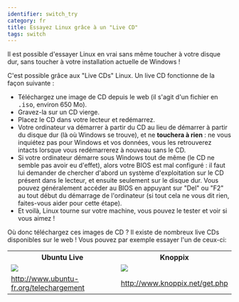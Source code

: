 ```yaml
---
identifier: switch_try
category: fr
title: Essayez Linux grâce à un "Live CD"
tags: switch
---
```


Il est possible d'essayer Linux en vrai sans même toucher à votre 
disque dur, sans toucher à votre installation actuelle de Windows ! 

C'est possible grâce aux "Live CDs" Linux. Un live CD fonctionne 
de la façon suivante :

<ul>

<li>Téléchargez une image de CD depuis le web (il s'agit d'un 
fichier en <tt>.iso</tt>, environ 650 Mo).</li>

<li>Gravez-la sur un CD vierge.</li>

<li>Placez le CD dans votre lecteur et redémarrez.</li>

<li>Votre ordinateur va démarrer à partir du CD au lieu de démarrer à 
partir du disque dur (là où Windows se trouve), et ne <b>touchera à 
rien</b> : ne vous inquiétez pas pour Windows et vos données, vous les 
retrouverez intacts lorsque vous redémarrerez à nouveau sans le CD.
</li>

<li>Si votre ordinateur démarre sous Windows tout de même (le CD ne 
semble pas avoir eu d'effet), alors votre BIOS est mal configuré : 
il faut lui demander de chercher d'abord un système d'exploitation 
sur le CD présent dans le lecteur, et ensuite seulement sur le disque 
dur. Vous pouvez généralement accéder au BIOS en appuyant sur "Del" ou 
"F2" au tout début du démarrage de l'ordinateur (si tout cela ne 
vous dit rien, faites-vous aider pour cette étape).</li>

<li>Et voilà, Linux tourne sur votre machine, vous pouvez le tester et 
voir si vous aimez ! </li>

</ul>

Où donc téléchargez ces images de CD ? Il existe de nombreux live CDs 
disponibles sur le web ! Vous pouvez par exemple essayer l'un de 
ceux-ci: 

<table cols="2">
<tr>
<th>Ubuntu Live</th>
<th>Knoppix</th>
</tr>

<tr>
<td><a href="/img/ubuntu.png"><img src="/img/ubuntu_thumbnail.png" /></a></td>
<td><a href="/img/knoppix.png"><img src="/img/knoppix_thumbnail.png" /></a></td>
</tr>

<tr>
<td><a 
href="http://www.ubuntu-fr.org/telechargement">http://www.ubuntu-fr.org/telechargement</a></td>
<td><a 
href="http://www.knoppix.net/get.php">http://www.knoppix.net/get.php</a></td>
</tr>

</table>

